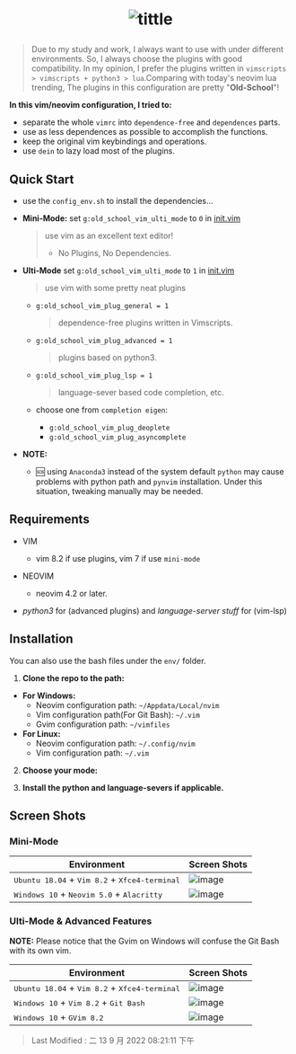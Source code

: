 # <p align="center">![tittle](./img/old_school_vim.png)</p>

> Due to my study and work, I always want to use with under different environments. So, I always choose the plugins with
> good compatibility. In my opinion, I prefer the plugins written in `vimscripts > vimscripts + python3 > lua`.Comparing with today's neovim lua trending, The plugins in this configuration are pretty "**Old-School**"!

**In this vim/neovim configuration, I tried to:**

- separate the whole `vimrc` into `dependence-free` and `dependences` parts.
- use as less dependences as possible to accomplish the functions.
- keep the original vim keybindings and operations.
- use `dein` to lazy load most of the plugins.

## Quick Start

- use the `config_env.sh` to install the dependencies...

- **Mini-Mode:** set `g:old_school_vim_ulti_mode` to `0` in [init.vim](init.vim)
  > use vim as an excellent text editor!
  >
  > - No Plugins, No Dependencies.
- **Ulti-Mode** set `g:old_school_vim_ulti_mode` to `1` in [init.vim](init.vim)

  > use vim with some pretty neat plugins

  - `g:old_school_vim_plug_general = 1`
    > dependence-free plugins written in Vimscripts.
  - `g:old_school_vim_plug_advanced = 1`

    > plugins based on python3.

  - `g:old_school_vim_plug_lsp = 1 `

    > language-sever based code completion, etc.

  - choose one from `completion eigen`:
    - `g:old_school_vim_plug_deoplete`
    - `g:old_school_vim_plug_asyncomplete`

- **NOTE:**
  - 🆘 using `Anaconda3` instead of the system default `python` may cause problems with python path and `pynvim`
    installation. Under this situation, tweaking manually may be needed.

## Requirements

- VIM

  - vim 8.2 if use plugins, vim 7 if use `mini-mode`

- NEOVIM

  - neovim 4.2 or later.

- _python3_ for (advanced plugins) and _language-server stuff_ for (vim-lsp)

## Installation

You can also use the bash files under the `env/` folder.

1. **Clone the repo to the path:**

- **For Windows:**
  - Neovim configuration path: `~/Appdata/Local/nvim`
  - Vim configuration path(For Git Bash): `~/.vim`
  - Gvim configuration path: `~/vimfiles`
- **For Linux:**
  - Neovim configuration path: `~/.config/nvim`
  - Vim configuration path: `~/.vim`

2. **Choose your mode:**

3. **Install the python and language-severs if applicable.**

## Screen Shots

### Mini-Mode

| **Environment**                                                          | **Screen Shots**               |
| ------------------------------------------------------------------------ | ------------------------------ |
| <kbd>Ubuntu 18.04</kbd> + <kbd>Vim 8.2</kbd> + <kbd>Xfce4-terminal</kbd> | ![image](./img/mini_linux.png) |
| <kbd>Windows 10</kbd> + <kbd>Neovim 5.0</kbd> + <kbd>Alacritty</kbd>     | ![image](./img/mini_win.png)   |

### Ulti-Mode & Advanced Features

**NOTE:** Please notice that the Gvim on Windows will confuse the Git Bash with
its own vim.

| **Environment**                                                          | **Screen Shots**                     |
| ------------------------------------------------------------------------ | ------------------------------------ |
| <kbd>Ubuntu 18.04</kbd> + <kbd>Vim 8.2</kbd> + <kbd>Xfce4-terminal</kbd> | ![image](./img/linux_vim.png)        |
| <kbd>Windows 10</kbd> + <kbd>Vim 8.2</kbd> + <kbd>Git Bash</kbd>         | ![image](./img/win_vim_git_bash.png) |
| <kbd>Windows 10</kbd> + <kbd>GVim 8.2</kbd>                              | ![image](./img/win_gvim.png)         |

> Last Modified : 二 13 9 月 2022 08:21:11 下午

